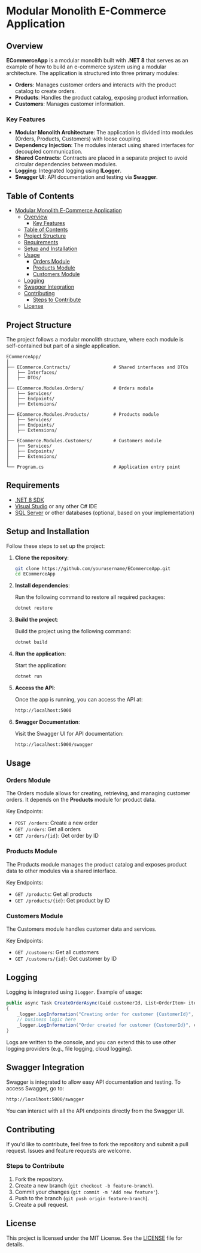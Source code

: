 # Modular Monolith E-Commerce Application

## Overview

**ECommerceApp** is a modular monolith built with **.NET 8** that serves as an example of how to build an e-commerce system using a modular architecture. The application is structured into three primary modules:

- **Orders**: Manages customer orders and interacts with the product catalog to create orders.
- **Products**: Handles the product catalog, exposing product information.
- **Customers**: Manages customer information.

### Key Features

- **Modular Monolith Architecture**: The application is divided into modules (Orders, Products, Customers) with loose coupling.
- **Dependency Injection**: The modules interact using shared interfaces for decoupled communication.
- **Shared Contracts**: Contracts are placed in a separate project to avoid circular dependencies between modules.
- **Logging**: Integrated logging using **ILogger**.
- **Swagger UI**: API documentation and testing via **Swagger**.

## Table of Contents

- [Modular Monolith E-Commerce Application](#modular-monolith-e-commerce-application)
  - [Overview](#overview)
    - [Key Features](#key-features)
  - [Table of Contents](#table-of-contents)
  - [Project Structure](#project-structure)
  - [Requirements](#requirements)
  - [Setup and Installation](#setup-and-installation)
  - [Usage](#usage)
    - [Orders Module](#orders-module)
    - [Products Module](#products-module)
    - [Customers Module](#customers-module)
  - [Logging](#logging)
  - [Swagger Integration](#swagger-integration)
  - [Contributing](#contributing)
    - [Steps to Contribute](#steps-to-contribute)
  - [License](#license)

## Project Structure

The project follows a modular monolith structure, where each module is self-contained but part of a single application.

```plaintext
ECommerceApp/
│
├── ECommerce.Contracts/                # Shared interfaces and DTOs
│   ├── Interfaces/
│   ├── DTOs/
│
├── ECommerce.Modules.Orders/           # Orders module
│   ├── Services/
│   ├── Endpoints/
│   ├── Extensions/
│
├── ECommerce.Modules.Products/         # Products module
│   ├── Services/
│   ├── Endpoints/
│   ├── Extensions/
│
├── ECommerce.Modules.Customers/        # Customers module
│   ├── Services/
│   ├── Endpoints/
│   ├── Extensions/
│
└── Program.cs                          # Application entry point
```

## Requirements

- [.NET 8 SDK](https://dotnet.microsoft.com/download/dotnet/8.0)
- [Visual Studio](https://visualstudio.microsoft.com/) or any other C# IDE
- [SQL Server](https://www.microsoft.com/en-us/sql-server) or other databases (optional, based on your implementation)

## Setup and Installation

Follow these steps to set up the project:

1. **Clone the repository**:

   ```bash
   git clone https://github.com/yourusername/ECommerceApp.git
   cd ECommerceApp
   ```

2. **Install dependencies**:

   Run the following command to restore all required packages:

   ```bash
   dotnet restore
   ```

3. **Build the project**:

   Build the project using the following command:

   ```bash
   dotnet build
   ```

4. **Run the application**:

   Start the application:

   ```bash
   dotnet run
   ```

5. **Access the API**:

   Once the app is running, you can access the API at:

   ```bash
   http://localhost:5000
   ```

6. **Swagger Documentation**:

   Visit the Swagger UI for API documentation:

   ```bash
   http://localhost:5000/swagger
   ```

## Usage

### Orders Module

The Orders module allows for creating, retrieving, and managing customer orders. It depends on the **Products** module for product data.

Key Endpoints:

- `POST /orders`: Create a new order
- `GET /orders`: Get all orders
- `GET /orders/{id}`: Get order by ID

### Products Module

The Products module manages the product catalog and exposes product data to other modules via a shared interface.

Key Endpoints:

- `GET /products`: Get all products
- `GET /products/{id}`: Get product by ID

### Customers Module

The Customers module handles customer data and services.

Key Endpoints:

- `GET /customers`: Get all customers
- `GET /customers/{id}`: Get customer by ID

## Logging

Logging is integrated using `ILogger`. Example of usage:

```csharp
public async Task CreateOrderAsync(Guid customerId, List<OrderItem> items)
{
    _logger.LogInformation("Creating order for customer {CustomerId}", customerId);
    // business logic here
    _logger.LogInformation("Order created for customer {CustomerId}", customerId);
}
```

Logs are written to the console, and you can extend this to use other logging providers (e.g., file logging, cloud logging).

## Swagger Integration

Swagger is integrated to allow easy API documentation and testing. To access Swagger, go to:

```bash
http://localhost:5000/swagger
```

You can interact with all the API endpoints directly from the Swagger UI.

## Contributing

If you'd like to contribute, feel free to fork the repository and submit a pull request. Issues and feature requests are welcome.

### Steps to Contribute

1. Fork the repository.
2. Create a new branch (`git checkout -b feature-branch`).
3. Commit your changes (`git commit -m 'Add new feature'`).
4. Push to the branch (`git push origin feature-branch`).
5. Create a pull request.

## License

This project is licensed under the MIT License. See the [LICENSE](LICENSE) file for details.
